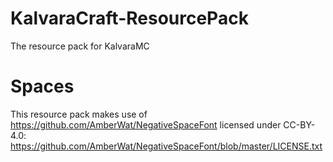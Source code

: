 # KalvaraCraft-ResourcePack
The resource pack for KalvaraMC

# Spaces
This resource pack makes use of https://github.com/AmberWat/NegativeSpaceFont licensed under CC-BY-4.0: https://github.com/AmberWat/NegativeSpaceFont/blob/master/LICENSE.txt